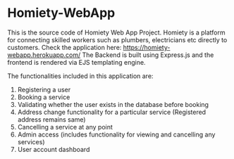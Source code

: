 # Homiety-WebApp
This is the source code of Homiety Web App Project.
Homiety is a platform for connecting skilled workers such as plumbers, electricians etc directly to customers.
Check the application here: https://homiety-webapp.herokuapp.com/
The Backend is built using Express.js and the frontend is rendered via EJS templating engine.

The functionalities included in this application are:
1) Registering a user
2) Booking a service 
3) Validating whether the user exists in the database before booking
4) Address change functionality for a particular service (Registered address remains same)
5) Cancelling a service at any point
6) Admin access (includes functionality for viewing and cancelling any services)
7) User account dashboard
